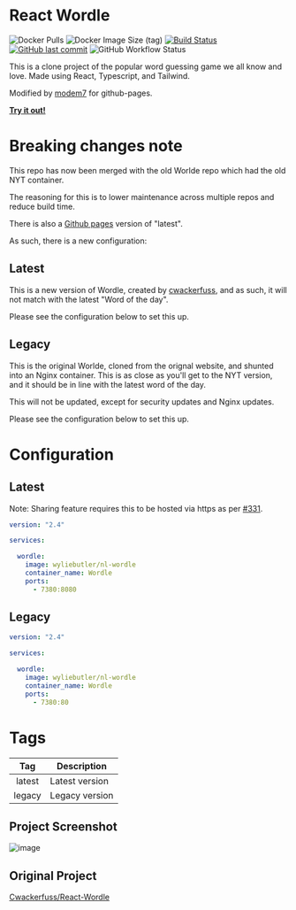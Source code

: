 # React Wordle

![Docker Pulls](https://img.shields.io/docker/pulls/modem7/wordle)
![Docker Image Size (tag)](https://img.shields.io/docker/image-size/modem7/wordle/latest)
[![Build Status](https://drone.modem7.com/api/badges/modem7/react-wordle/status.svg)](https://drone.modem7.com/modem7/react-wordle)
[![GitHub last commit](https://img.shields.io/github/last-commit/modem7/react-wordle)](react-wordle)
![GitHub Workflow Status](https://img.shields.io/github/workflow/status/modem7/react-wordle/React%20app%20deployement?label=gh%20pages)

This is a clone project of the popular word guessing game we all know and love. Made using React, Typescript, and Tailwind.

Modified by [modem7](https://github.com/modem7) for github-pages. 

[**Try it out!**](https://modem7.github.io/react-wordle/)

# Breaking changes note
This repo has now been merged with the old Worlde repo which had the old NYT container. 

The reasoning for this is to lower maintenance across multiple repos and reduce build time. 

There is also a [Github pages](https://modem7.github.io/react-wordle/) version of "latest".

As such, there is a new configuration: 

## Latest
This is a new version of Wordle, created by [cwackerfuss](https://github.com/cwackerfuss/react-wordle), and as such, it will not match with the latest "Word of the day". 

Please see the configuration below to set this up. 

## Legacy
This is the original Worlde, cloned from the orignal website, and shunted into an Nginx container. This is as close as you'll get to the NYT version, and it should be in line with the latest word of the day. 

This will not be updated, except for security updates and Nginx updates.

Please see the configuration below to set this up.

# Configuration

## Latest
Note: Sharing feature requires this to be hosted via https as per [#331](https://github.com/cwackerfuss/react-wordle/issues/331#issuecomment-1073155476).

```yaml
version: "2.4"

services:

  wordle:
    image: wyliebutler/nl-wordle
    container_name: Wordle
    ports:
      - 7380:8080
```

## Legacy

```yaml
version: "2.4"

services:

  wordle:
    image: wyliebutler/nl-wordle
    container_name: Wordle
    ports:
      - 7380:80
```

# Tags
| Tag | Description |
| :----: | --- |
| latest | Latest version |
| legacy | Legacy version |

## Project Screenshot

![image](https://user-images.githubusercontent.com/4349962/158677511-50faa60b-26a1-4880-a580-b433389f03aa.png)

## Original Project
[Cwackerfuss/React-Wordle](https://github.com/cwackerfuss/react-wordle)
